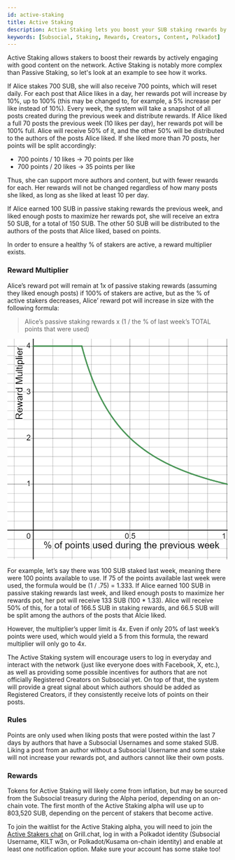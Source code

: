 ```yaml
---
id: active-staking
title: Active Staking
description: Active Staking lets you boost your SUB staking rewards by actively using Subsocial and interacting with the best creators.
keywords: [Subsocial, Staking, Rewards, Creators, Content, Polkadot]
---
```


Active Staking allows stakers to boost their rewards by actively engaging with good content on the network. 
Active Staking is notably more complex than Passive Staking, so let's look at an example to see how it works.

If Alice stakes 700 SUB, she will also receive 700 points, which will reset daily. For each post that Alice likes in a day, 
her rewards pot will increase by 10%, up to 100% (this may be changed to, for example, a 5% increase per like instead of 10%). 
Every week, the system will take a snapshot of all posts created during the previous week and distribute rewards. 
If Alice liked a full 70 posts the previous week (10 likes per day), her rewards pot will be 100% full.
Alice will receive 50% of it, and the other 50% will be distributed to the authors of the posts Alice liked. 
If she liked more than 70 posts, her points will be split accordingly:

- 700 points / 10 likes → 70 points per like
- 700 points / 20 likes → 35 points per like

Thus, she can support more authors and content, but with fewer rewards for each. Her rewards will not be changed regardless of how many posts she liked,
as long as she liked at least 10 per day.

If Alice earned 100 SUB in passive staking rewards the previous week, and liked enough posts to maximize her rewards pot, 
she will receive an extra 50 SUB, for a total of 150 SUB. The other 50 SUB will be distributed to the authors of the posts that Alice liked, based on points.

In order to ensure a healthy % of stakers are active, a reward multiplier exists.

### Reward Multiplier

Alice’s reward pot will remain at 1x of passive staking rewards (assuming they liked enough posts) if 100% of stakers are active, 
but as the % of active stakers decreases, Alice’ reward pot will increase in size with the following formula:
> Alice’s passive staking rewards x (1 / the % of last week’s TOTAL points that were used)

![](../../../static/img/StakingRewardMultiplier.png)

For example, let’s say there was 100 SUB staked last week, meaning there were 100 points available to use. 
If 75 of the points available last week were used, the formula would be (1 / .75) = 1.333. 
If Alice earned 100 SUB in passive staking rewards last week, and liked enough posts to maximize her rewards pot, her pot will receive 133 SUB (100 * 1.33).
Alice will receive 50% of this, for a total of 166.5 SUB in staking rewards, and 66.5 SUB will be split among the authors of the posts that Alcie liked.

However, the multiplier’s upper limit is 4x. Even if only 20% of last week’s points were used, which would yield a 5 from this formula, 
the reward multiplier will only go to 4x.

The Active Staking system will encourage users to log in everyday and interact with the network (just like everyone does with Facebook, X, etc.), 
as well as providing some possible incentives for authors that are not officially Registered Creators on Subsocial yet. 
On top of that, the system will provide a great signal about which authors should be added as Registered Creators, 
if they consistently receive lots of points on their posts.

### Rules
Points are only used when liking posts that were posted within the last 7 days by authors that have a Subsocial Usernames and some staked SUB. 
Liking a post from an author without a Subsocial Username and some stake will not increase your rewards pot, and authors cannot like their own posts.

### Rewards
Tokens for Active Staking will likely come from inflation, but may be sourced from the Subsocial treasury during the Alpha period, 
depending on an on-chain vote. 
The first month of the Active Staking alpha will use up to 803,520 SUB, depending on the percent of stakers that become active.

To join the waitlist for the Active Staking alpha, you will need to join the [Active Stakers chat](https://grill.chat/creators/stakers-20132) on Grill.chat, 
log in with a Polkadot identity (Subsocial Username, KILT w3n, or Polkadot/Kusama on-chain identity) 
and enable at least one notification option. Make sure your account has some stake too!

